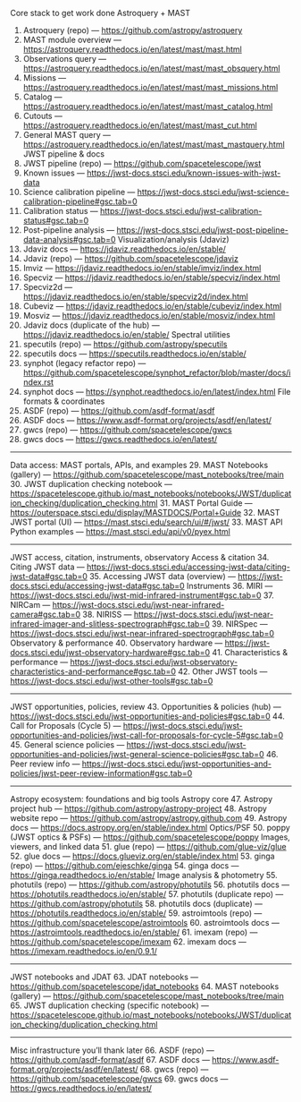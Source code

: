 Core stack to get work done
Astroquery + MAST
1.	Astroquery (repo) — https://github.com/astropy/astroquery
2.	MAST module overview — https://astroquery.readthedocs.io/en/latest/mast/mast.html
3.	Observations query — https://astroquery.readthedocs.io/en/latest/mast/mast_obsquery.html
4.	Missions — https://astroquery.readthedocs.io/en/latest/mast/mast_missions.html
5.	Catalog — https://astroquery.readthedocs.io/en/latest/mast/mast_catalog.html
6.	Cutouts — https://astroquery.readthedocs.io/en/latest/mast/mast_cut.html
7.	General MAST query — https://astroquery.readthedocs.io/en/latest/mast/mast_mastquery.html
JWST pipeline & docs
8.	JWST pipeline (repo) — https://github.com/spacetelescope/jwst
9.	Known issues — https://jwst-docs.stsci.edu/known-issues-with-jwst-data
10.	Science calibration pipeline — https://jwst-docs.stsci.edu/jwst-science-calibration-pipeline#gsc.tab=0
11.	Calibration status — https://jwst-docs.stsci.edu/jwst-calibration-status#gsc.tab=0
12.	Post-pipeline analysis — https://jwst-docs.stsci.edu/jwst-post-pipeline-data-analysis#gsc.tab=0
Visualization/analysis (Jdaviz)
13.	Jdaviz docs — https://jdaviz.readthedocs.io/en/stable/
14.	Jdaviz (repo) — https://github.com/spacetelescope/jdaviz
15.	Imviz — https://jdaviz.readthedocs.io/en/stable/imviz/index.html
16.	Specviz — https://jdaviz.readthedocs.io/en/stable/specviz/index.html
17.	Specviz2d — https://jdaviz.readthedocs.io/en/stable/specviz2d/index.html
18.	Cubeviz — https://jdaviz.readthedocs.io/en/stable/cubeviz/index.html
19.	Mosviz — https://jdaviz.readthedocs.io/en/stable/mosviz/index.html
20.	Jdaviz docs (duplicate of the hub) — https://jdaviz.readthedocs.io/en/stable/
Spectral utilities
21.	specutils (repo) — https://github.com/astropy/specutils
22.	specutils docs — https://specutils.readthedocs.io/en/stable/
23.	synphot (legacy refactor repo) — https://github.com/spacetelescope/synphot_refactor/blob/master/docs/index.rst
24.	synphot docs — https://synphot.readthedocs.io/en/latest/index.html
File formats & coordinates
25.	ASDF (repo) — https://github.com/asdf-format/asdf
26.	ASDF docs — https://www.asdf-format.org/projects/asdf/en/latest/
27.	gwcs (repo) — https://github.com/spacetelescope/gwcs
28.	gwcs docs — https://gwcs.readthedocs.io/en/latest/
________________________________________
Data access: MAST portals, APIs, and examples
29.	MAST Notebooks (gallery) — https://github.com/spacetelescope/mast_notebooks/tree/main
30.	JWST duplication checking notebook — https://spacetelescope.github.io/mast_notebooks/notebooks/JWST/duplication_checking/duplication_checking.html
31.	MAST Portal Guide — https://outerspace.stsci.edu/display/MASTDOCS/Portal+Guide
32.	MAST JWST portal (UI) — https://mast.stsci.edu/search/ui/#/jwst/
33.	MAST API Python examples — https://mast.stsci.edu/api/v0/pyex.html
________________________________________
JWST access, citation, instruments, observatory
Access & citation
34.	Citing JWST data — https://jwst-docs.stsci.edu/accessing-jwst-data/citing-jwst-data#gsc.tab=0
35.	Accessing JWST data (overview) — https://jwst-docs.stsci.edu/accessing-jwst-data#gsc.tab=0
Instruments
36.	MIRI — https://jwst-docs.stsci.edu/jwst-mid-infrared-instrument#gsc.tab=0
37.	NIRCam — https://jwst-docs.stsci.edu/jwst-near-infrared-camera#gsc.tab=0
38.	NIRISS — https://jwst-docs.stsci.edu/jwst-near-infrared-imager-and-slitless-spectrograph#gsc.tab=0
39.	NIRSpec — https://jwst-docs.stsci.edu/jwst-near-infrared-spectrograph#gsc.tab=0
Observatory & performance
40.	Observatory hardware — https://jwst-docs.stsci.edu/jwst-observatory-hardware#gsc.tab=0
41.	Characteristics & performance — https://jwst-docs.stsci.edu/jwst-observatory-characteristics-and-performance#gsc.tab=0
42.	Other JWST tools — https://jwst-docs.stsci.edu/jwst-other-tools#gsc.tab=0
________________________________________
JWST opportunities, policies, review
43.	Opportunities & policies (hub) — https://jwst-docs.stsci.edu/jwst-opportunities-and-policies#gsc.tab=0
44.	Call for Proposals (Cycle 5) — https://jwst-docs.stsci.edu/jwst-opportunities-and-policies/jwst-call-for-proposals-for-cycle-5#gsc.tab=0
45.	General science policies — https://jwst-docs.stsci.edu/jwst-opportunities-and-policies/jwst-general-science-policies#gsc.tab=0
46.	Peer review info — https://jwst-docs.stsci.edu/jwst-opportunities-and-policies/jwst-peer-review-information#gsc.tab=0
________________________________________
Astropy ecosystem: foundations and big tools
Astropy core
47.	Astropy project hub — https://github.com/astropy/astropy-project
48.	Astropy website repo — https://github.com/astropy/astropy.github.com
49.	Astropy docs — https://docs.astropy.org/en/stable/index.html
Optics/PSF
50.	poppy (JWST optics & PSFs) — https://github.com/spacetelescope/poppy
Images, viewers, and linked data
51.	glue (repo) — https://github.com/glue-viz/glue
52.	glue docs — https://docs.glueviz.org/en/stable/index.html
53.	ginga (repo) — https://github.com/ejeschke/ginga
54.	ginga docs — https://ginga.readthedocs.io/en/stable/
Image analysis & photometry
55.	photutils (repo) — https://github.com/astropy/photutils
56.	photutils docs — https://photutils.readthedocs.io/en/stable/
57.	photutils (duplicate repo) — https://github.com/astropy/photutils
58.	photutils docs (duplicate) — https://photutils.readthedocs.io/en/stable/
59.	astroimtools (repo) — https://github.com/spacetelescope/astroimtools
60.	astroimtools docs — https://astroimtools.readthedocs.io/en/stable/
61.	imexam (repo) — https://github.com/spacetelescope/imexam
62.	imexam docs — https://imexam.readthedocs.io/en/0.9.1/
________________________________________
JWST notebooks and JDAT
63.	JDAT notebooks — https://github.com/spacetelescope/jdat_notebooks
64.	MAST notebooks (gallery) — https://github.com/spacetelescope/mast_notebooks/tree/main
65.	JWST duplication checking (specific notebook) — https://spacetelescope.github.io/mast_notebooks/notebooks/JWST/duplication_checking/duplication_checking.html
________________________________________
Misc infrastructure you’ll thank later
66.	ASDF (repo) — https://github.com/asdf-format/asdf
67.	ASDF docs — https://www.asdf-format.org/projects/asdf/en/latest/
68.	gwcs (repo) — https://github.com/spacetelescope/gwcs
69.	gwcs docs — https://gwcs.readthedocs.io/en/latest/

